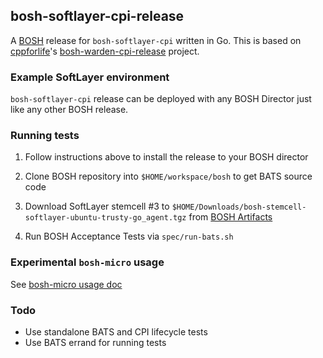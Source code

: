 ## bosh-softlayer-cpi-release

A [BOSH](https://github.com/cloudfoundry/bosh) release for `bosh-softlayer-cpi` written in Go. This is based on [cppforlife](http://github.com/cppforlife)'s [bosh-warden-cpi-release](http://github.com/cppforlife/bosh-warden-cpi-release) project.

### Example SoftLayer environment

`bosh-softlayer-cpi` release can be deployed with any BOSH Director 
just like any other BOSH release.


### Running tests

1. Follow instructions above to install the release to your BOSH director

1. Clone BOSH repository into `$HOME/workspace/bosh` to get BATS source code

1. Download SoftLayer stemcell #3 to `$HOME/Downloads/bosh-stemcell-softlayer-ubuntu-trusty-go_agent.tgz`
   from [BOSH Artifacts](https://s3.amazonaws.com/bosh-jenkins-artifacts/bosh-stemcell/softlayer/bosh-stemcell-softlayer-ubuntu-trusty-go_agent.tgz)

1. Run BOSH Acceptance Tests via `spec/run-bats.sh`


### Experimental `bosh-micro` usage

See [bosh-micro usage doc](docs/bosh-micro-usage.md)


### Todo

- Use standalone BATS and CPI lifecycle tests
- Use BATS errand for running tests

